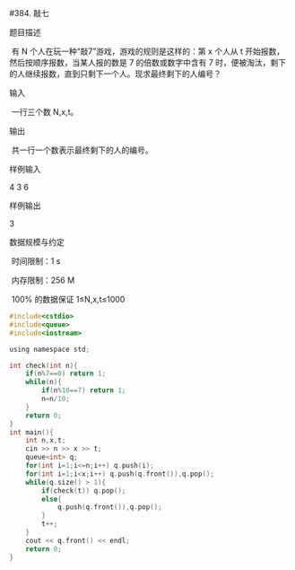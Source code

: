  #384. 敲七

题目描述

​ 有 N 个人在玩一种“敲7”游戏，游戏的规则是这样的：第 x 个人从 t 开始报数，然后按顺序报数，当某人报的数是 7 的倍数或数字中含有 7 时，便被淘汰，剩下的人继续报数，直到只剩下一个人。现求最终剩下的人编号？

输入

​ 一行三个数 N,x,t。

输出

​ 共一行一个数表示最终剩下的人的编号。

样例输入

4 3 6

样例输出

3

数据规模与约定

​ 时间限制：1 s

​ 内存限制：256 M

​ 100% 的数据保证 1≤N,x,t≤1000
```c
#include<cstdio>
#include<queue>
#include<iostream>

using namespace std;

int check(int n){
	if(n%7==0) return 1;
	while(n){
		if(n%10==7) return 1;
		n=n/10;
	}
	return 0;
}
int main(){
	int n,x,t;
	cin >> n >> x >> t;
	queue<int> q;
	for(int i=1;i<=n;i++) q.push(i);
	for(int i=1;i<x;i++) q.push(q.front()),q.pop();
	while(q.size() > 1){
		if(check(t)) q.pop();
		else{
			q.push(q.front()),q.pop();
		}
		t++;
	}
	cout << q.front() << endl;
	return 0;
}